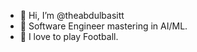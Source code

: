 - 👋 Hi, I’m @theabdulbasitt
- 👀 Software Engineer mastering in AI/ML. 
- 💞️ I love to play Football.

<!---
theabdulbasitt/theabdulbasitt is a ✨ special ✨ repository because its `README.md` (this file) appears on your GitHub profile.
You can click the Preview link to take a look at your changes.
--->
